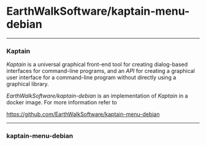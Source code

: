 # EarthWalkSoftware/kaptain-menu-debian
_____________________

### Kaptain

*Kaptain* is a universal graphical front-end tool for creating dialog-based interfaces for command-line programs, and an *API* for creating a graphical user interface for a command-line program without directly using a graphical library.

*EarthWalkSoftware/kaptain-debian* is an implementation of *Kaptain* in a docker image.  For more information refer to

  https://github.com/EarthWalkSoftware/kaptain-menu-debian

________

### kaptain-menu-debian


